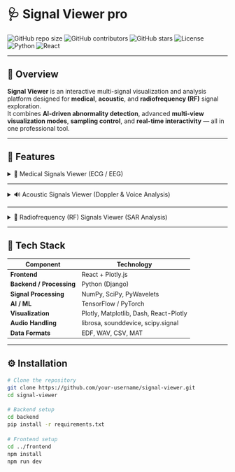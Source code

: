 # 🩺 Signal Viewer pro

![GitHub repo size](https://img.shields.io/github/repo-size/your-username/signal-viewer?color=blue)
![GitHub contributors](https://img.shields.io/github/contributors/your-username/signal-viewer)
![GitHub stars](https://img.shields.io/github/stars/your-username/signal-viewer?style=social)
![License](https://img.shields.io/badge/license-MIT-green)
![Python](https://img.shields.io/badge/Python-3.11%2B-blue)
![React](https://img.shields.io/badge/Frontend-React%20%2B%20Plotly-ff69b4)

---

## 🚀 Overview

**Signal Viewer** is an interactive multi-signal visualization and analysis platform designed for **medical**, **acoustic**, and **radiofrequency (RF)** signal exploration.  
It combines **AI-driven abnormality detection**, advanced **multi-view visualization modes**, **sampling control**, and **real-time interactivity** — all in one professional tool.

---

## 🧠 Features

<details>
<summary>🧩 Medical Signals Viewer (ECG / EEG)</summary>

### 🔍 Key Features:
- **Multi-Channel Visualization** (supports ECG or EEG datasets)
 
- **Dynamic Viewing Modes:**
  1. 🕒 **Continuous-Time Viewer**  
     Default scrolling signal window with zoom, pan, and speed control  
     | ECG Viewer | EEG Viewer |
     |-------------|------------|
     | <img src="assests/con_ecg.png" width="300"/> | <img src="assests/con_eeg.png" width="300"/> |


  2. ⚡ **XOR Graph Viewer**  
     Visualizes differences between time chunks using XOR overlay  
     | ECG Viewer | EEG Viewer |
     |-------------|------------|
     | <img src="assests/xor_ecg.png" width="300"/> | <img src="assests/xor_eeg.png" width="300"/> |

  3. 🔵 **Polar Graph Viewer**  
     Maps signal magnitude vs. time in polar coordinates  
     | ECG Viewer | EEG Viewer |
     |-------------|------------|
     | <img src="assests/polar_ecg.png" width="300"/> | <img src="assests/polar_eeg.png" width="300"/> |

  4. 🧮 **Recurrence Graph Viewer**  
     Plots pairwise correlations between two channels  
     | ECG Viewer | EEG Viewer |
     |-------------|------------|
     | <img src="assests/re_ecg.png" width="300"/> | <img src="assests/re_eeg.png" width="300"/> |

### 🎚️  Sampling Frequency Slider & Aliasing Demonstration

A **sampling frequency slider** has been added to allow users to interactively adjust the sampling rate of medical signals.  
This feature demonstrates **under-sampling** and **aliasing effects** — showing how signal degradation affects the **AI abnormality classification output**.

#### Key Points:
- Adjust sampling frequency in real time  
- Observe waveform distortion and aliasing   
- Compare original vs. under-sampled signal  

![Aliasing Demo](assests/undersampling.gif)

</details>

---

<details>
<summary>🔊 Acoustic Signals Viewer (Doppler & Voice Analysis)</summary>

### 🚗 Vehicle-Passing Doppler Effect:
- Generate the **expected sound** of a car passing with velocity `v` and horn frequency `f`
- Real-time **adjustable controls** for `v` and `f`
- Load real Doppler sound recordings and use AI to **estimate velocity and frequency**

![Doppler Simulation](assets/doppler_effect.gif)

### 🚁 Drone Detection:
- Analyze audio signals to **detect drone presence**

![Drone Detection](assets/drone_detection.gif)

---

###  Sampling Frequency Control & Aliasing

A **sampling frequency slider** has also been integrated into the **acoustic signal viewer**.  
This allows users to explore **under-sampling** and **aliasing** effects on sound signals, including **voice and Doppler** data.

#### 🧩 Features:
- Control and visualize different sampling frequencies  
- Instantly hear the **aliasing artifacts** introduced by low sampling rates  
- Observe the **impact on AI estimation** (classification)  

---

### 🗣️ Human Voice Under-Sampling & Anti-Alias Recovery

New functionality allows users to **open an arbitrary human voice file** and analyze how **under-sampling distorts** the audio.  
Then, the system employs an **anti-aliasing algorithm/model** to **restore the original voice**.

#### 🧩 Process:
1. Load a `.wav` or `.mp3` voice file  
2. Reduce its sampling rate using the slider  
3. Observe waveform and playback — aliasing introduces distortion  
4. Apply the **anti-alias model** to recover clarity and restore natural voice quality  
5. Compare “Before” and “After” both visually and audibly  

 

![Voice Recovery](assets/voice_recovery.gif)

---

</details>

---

<details>
<summary>📡 Radiofrequency (RF) Signals Viewer (SAR Analysis)</summary>

### SAR Signal Analysis:
- Import and visualize **RF/SAR waveforms**
- Estimate physical parameters such as:
  - Target distance  
  - Power  
  - Phase shift  
- Supports both **time-domain** and **spectrum-domain** visualization  

![SAR Signal Viewer](assets/sar_signal.png)


</details>

---



## 🧰 Tech Stack

| Component | Technology |
|------------|-------------|
| **Frontend** | React + Plotly.js |
| **Backend / Processing** | Python (Django) |
| **Signal Processing** | NumPy, SciPy, PyWavelets |
| **AI / ML** | TensorFlow / PyTorch |
| **Visualization** | Plotly, Matplotlib, Dash, React-Plotly |
| **Audio Handling** | librosa, sounddevice, scipy.signal |
| **Data Formats** | EDF, WAV, CSV, MAT |

---

## ⚙️ Installation

```bash
# Clone the repository
git clone https://github.com/your-username/signal-viewer.git
cd signal-viewer

# Backend setup
cd backend
pip install -r requirements.txt

# Frontend setup
cd ../frontend
npm install
npm run dev
